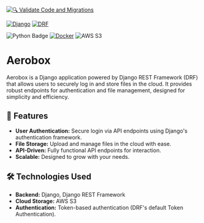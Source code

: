 [![🔍 Validate Code and Migrations](https://github.com/amssdias/aerobox/actions/workflows/django-ci.yml/badge.svg?branch=master)](https://github.com/amssdias/aerobox/actions/workflows/django-ci.yml)

[![Django](https://img.shields.io/badge/Django-4.2-092E20?style=for-the-badge&logo=django)](https://www.djangoproject.com/)
[![DRF](https://img.shields.io/badge/DRF-3.15-E83E3E?style=for-the-badge&logo=django)](https://www.django-rest-framework.org/)

![Python Badge](https://img.shields.io/badge/Python-3.9-blue?logo=python)
[![Docker](https://badgen.net/badge/icon/docker?icon=docker&label)](https://https://docker.com/)
![AWS S3](https://img.shields.io/badge/AWS_S3-FF9900?style=flat&logo=amazon-aws&logoColor=white)

# Aerobox

Aerobox is a Django application powered by Django REST Framework (DRF) that allows users to securely log in and store files in the cloud. It provides robust endpoints for authentication and file management, designed for simplicity and efficiency.


## 🚀 Features

- **User Authentication:** Secure login via API endpoints using Django's authentication framework.
- **File Storage:** Upload and manage files in the cloud with ease.
- **API-Driven:** Fully functional API endpoints for interaction.
- **Scalable:** Designed to grow with your needs.

## 🛠️ Technologies Used

- **Backend:** Django, Django REST Framework
- **Cloud Storage:** AWS S3
- **Authentication:** Token-based authentication (DRF's default Token Authentication).
